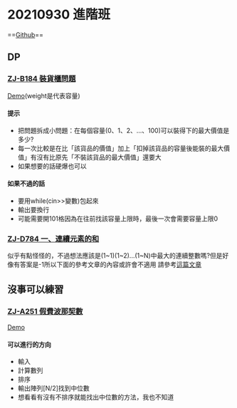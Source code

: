 # 20210930 進階班

==[Github](https://github.com/nanshan-high-school/20210930-homework-pro)==

## DP
### [ZJ-B184 裝貨櫃問題](https://zerojudge.tw/ShowProblem?problemid=b184)
[Demo](https://replit.com/@hansen033/b184-5-Zhuang-Huo-Gui-Wen-Ti#main.cpp)(weight是代表容量)
#### 提示
- 把問題拆成小問題：在每個容量(0、1、2、...、100)可以裝得下的最大價值是多少?
- 每一次比較是在比「該貨品的價值」加上「扣掉該貨品的容量後能裝的最大價值」有沒有比原先「不裝該貨品的最大價值」還要大
- 如果想要的話硬爆也可以
#### 如果不過的話
- 要用while(cin>>變數)包起來
- 輸出要換行
- 可能需要開101格因為在往前找該容量上限時，最後一次會需要容量上限0

### [ZJ-D784 一、連續元素的和](https://zerojudge.tw/ShowProblem?problemid=d784)
似乎有點怪怪的，不過想法應該是(1\~1)(1\~2)...(1\~N)中最大的連續整數嗎?但是好像有答案是-1所以下面的參考文章的內容或許會不適用
請參考[這篇文章](https://quanticdev.com/algorithms/dynamic-programming/kadanes-algorithm/)

## 沒事可以練習
### [ZJ-A251 假費波那契數](https://zerojudge.tw/ShowProblem?problemid=a251)
[Demo](https://replit.com/@hansen033/a251-Jia-Fei-Bo-Na-Qi-Shu#main.cpp)
#### 可以進行的方向
- 輸入
- 計算數列
- 排序
- 輸出陣列[N/2]找到中位數
- 想看看有沒有不排序就能找出中位數的方法，我也不知道
